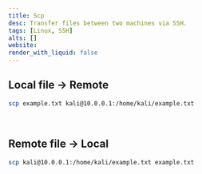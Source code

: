 ```yaml
---
title: Scp
desc: Transfer files between two machines via SSH.
tags: [Linux, SSH]
alts: []
website:
render_with_liquid: false
---
```


## Local file -> Remote

```sh
scp example.txt kali@10.0.0.1:/home/kali/example.txt
```

<br />

## Remote file -> Local

```sh
scp kali@10.0.0.1:/home/kali/example.txt example.txt
```